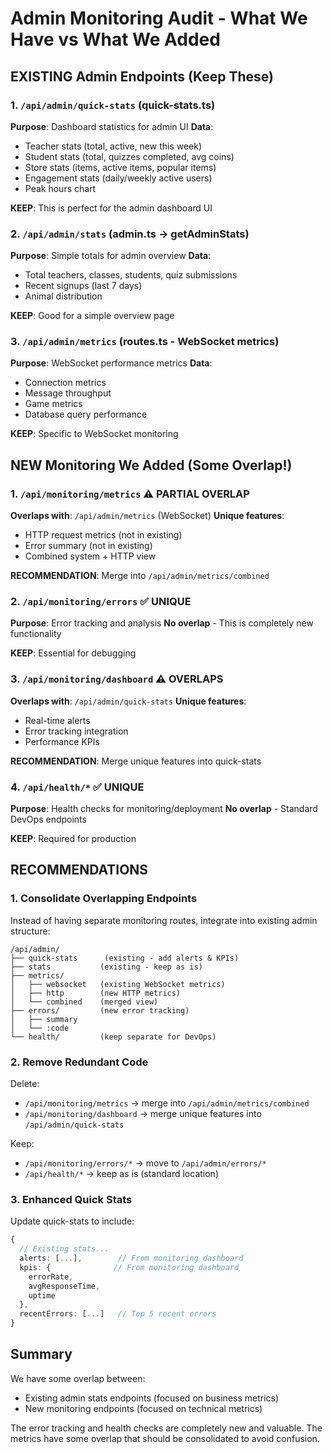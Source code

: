# Admin Monitoring Audit - What We Have vs What We Added

## EXISTING Admin Endpoints (Keep These)

### 1. `/api/admin/quick-stats` (quick-stats.ts)
**Purpose**: Dashboard statistics for admin UI
**Data**:
- Teacher stats (total, active, new this week)
- Student stats (total, quizzes completed, avg coins)
- Store stats (items, active items, popular items)
- Engagement stats (daily/weekly active users)
- Peak hours chart

**KEEP**: This is perfect for the admin dashboard UI

### 2. `/api/admin/stats` (admin.ts → getAdminStats)
**Purpose**: Simple totals for admin overview
**Data**:
- Total teachers, classes, students, quiz submissions
- Recent signups (last 7 days)
- Animal distribution

**KEEP**: Good for a simple overview page

### 3. `/api/admin/metrics` (routes.ts - WebSocket metrics)
**Purpose**: WebSocket performance metrics
**Data**:
- Connection metrics
- Message throughput
- Game metrics
- Database query performance

**KEEP**: Specific to WebSocket monitoring

## NEW Monitoring We Added (Some Overlap!)

### 1. `/api/monitoring/metrics` ⚠️ PARTIAL OVERLAP
**Overlaps with**: `/api/admin/metrics` (WebSocket)
**Unique features**:
- HTTP request metrics (not in existing)
- Error summary (not in existing)
- Combined system + HTTP view

**RECOMMENDATION**: Merge into `/api/admin/metrics/combined`

### 2. `/api/monitoring/errors` ✅ UNIQUE
**Purpose**: Error tracking and analysis
**No overlap** - This is completely new functionality

**KEEP**: Essential for debugging

### 3. `/api/monitoring/dashboard` ⚠️ OVERLAPS
**Overlaps with**: `/api/admin/quick-stats`
**Unique features**:
- Real-time alerts
- Error tracking integration
- Performance KPIs

**RECOMMENDATION**: Merge unique features into quick-stats

### 4. `/api/health/*` ✅ UNIQUE
**Purpose**: Health checks for monitoring/deployment
**No overlap** - Standard DevOps endpoints

**KEEP**: Required for production

## RECOMMENDATIONS

### 1. Consolidate Overlapping Endpoints

Instead of having separate monitoring routes, integrate into existing admin structure:

```
/api/admin/
├── quick-stats      (existing - add alerts & KPIs)
├── stats           (existing - keep as is)
├── metrics/
│   ├── websocket   (existing WebSocket metrics)
│   ├── http        (new HTTP metrics)
│   └── combined    (merged view)
├── errors/         (new error tracking)
│   ├── summary
│   └── :code
└── health/         (keep separate for DevOps)
```

### 2. Remove Redundant Code

Delete:
- `/api/monitoring/metrics` → merge into `/api/admin/metrics/combined`
- `/api/monitoring/dashboard` → merge unique features into `/api/admin/quick-stats`

Keep:
- `/api/monitoring/errors/*` → move to `/api/admin/errors/*`
- `/api/health/*` → keep as is (standard location)

### 3. Enhanced Quick Stats

Update quick-stats to include:
```typescript
{
  // Existing stats...
  alerts: [...],        // From monitoring dashboard
  kpis: {              // From monitoring dashboard
    errorRate,
    avgResponseTime,
    uptime
  },
  recentErrors: [...]   // Top 5 recent errors
}
```

## Summary

We have some overlap between:
- Existing admin stats endpoints (focused on business metrics)
- New monitoring endpoints (focused on technical metrics)

The error tracking and health checks are completely new and valuable. The metrics have some overlap that should be consolidated to avoid confusion.